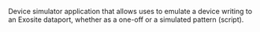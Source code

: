 Device simulator application that allows uses to emulate a device writing to an Exosite dataport, whether as a one-off or a simulated pattern (script). 
